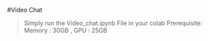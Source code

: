 #Video Chat 

> Simply run the Video_chat.ipynb File in your colab
> Prerequisite:
> Memory : 30GB , GPU : 25GB
